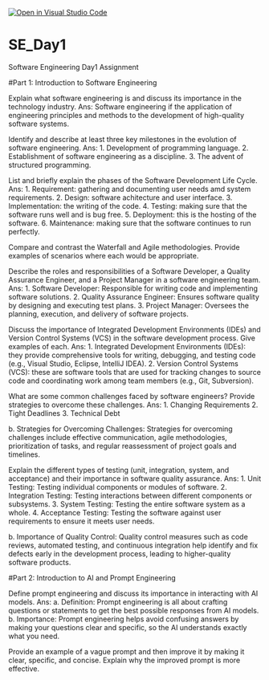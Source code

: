 [![Open in Visual Studio Code](https://classroom.github.com/assets/open-in-vscode-2e0aaae1b6195c2367325f4f02e2d04e9abb55f0b24a779b69b11b9e10269abc.svg)](https://classroom.github.com/online_ide?assignment_repo_id=18379338&assignment_repo_type=AssignmentRepo)
# SE_Day1
Software Engineering Day1 Assignment

#Part 1: Introduction to Software Engineering

Explain what software engineering is and discuss its importance in the technology industry.
Ans: Software engineering if the application of engineering principles and methods to the development of high-quality software systems.


Identify and describe at least three key milestones in the evolution of software engineering.
Ans:  1. Development of programming language.
      2. Establishment of software engineering as a discipline.
      3. The advent of structured programming.
      

List and briefly explain the phases of the Software Development Life Cycle.
Ans:  1. Requirement: gathering and documenting user needs amd system requirements.
      2. Design: software achitecture and user interface.
      3. Implementation: the writing of the code.
      4. Testing: making sure that the software runs well and is bug free.
      5. Deployment: this is the hosting of the software.
      6. Maintenance: making sure that the software continues to run perfectly. 
      

Compare and contrast the Waterfall and Agile methodologies. Provide examples of scenarios where each would be appropriate.


Describe the roles and responsibilities of a Software Developer, a Quality Assurance Engineer, and a Project Manager in a software engineering team.
Ans:  1. Software Developer: Responsible for writing code and implementing software solutions.
      2. Quality Assurance Engineer: Ensures software quality by designing and executing test plans.
      3. Project Manager: Oversees the planning, execution, and delivery of software projects.
      

Discuss the importance of Integrated Development Environments (IDEs) and Version Control Systems (VCS) in the software development process. Give examples of each.
Ans:  1. Integrated Development Environments (IDEs): they provide comprehensive tools for writing,                              debugging, and testing code (e.g., Visual Studio, Eclipse, IntelliJ IDEA).
      2. Version Control Systems (VCS): these are software tools that are used for tracking changes to source code and          coordinating work among team members (e.g., Git, Subversion).


What are some common challenges faced by software engineers? Provide strategies to overcome these challenges.
Ans:  1. Changing Requirements
      2. Tight Deadlines
      3. Technical Debt

      
b. Strategies for Overcoming Challenges: Strategies for overcoming challenges include effective communication, agile methodologies, prioritization of tasks, and regular reassessment of project goals and timelines.


Explain the different types of testing (unit, integration, system, and acceptance) and their importance in software quality assurance.
Ans:  1. Unit Testing: Testing individual components or modules of software.
      2. Integration Testing: Testing interactions between different components or subsystems.
      3. System Testing: Testing the entire software system as a whole.
      4. Acceptance Testing: Testing the software against user requirements to ensure it meets user needs.


b. Importance of Quality Control: Quality control measures such as code reviews, automated testing, and continuous integration help identify and fix defects early in the development process, leading to higher-quality software products.



#Part 2: Introduction to AI and Prompt Engineering


Define prompt engineering and discuss its importance in interacting with AI models.
Ans: a. Definition: Prompt engineering is all about crafting questions or statements to get the best possible responses from AI models. 
    b. Importance: Prompt engineering helps avoid confusing answers by making your questions clear and specific, so the AI understands exactly what you need.


Provide an example of a vague prompt and then improve it by making it clear, specific, and concise. Explain why the improved prompt is more effective.
